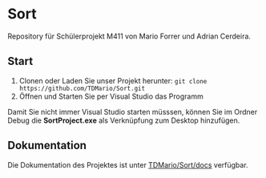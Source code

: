 # Sort

Repository für Schülerprojekt M411 von Mario Forrer und Adrian Cerdeira.

## Start

1. Clonen oder Laden Sie unser Projekt herunter:
   `git clone https://github.com/TDMario/Sort.git`
2. Öffnen und Starten Sie per Visual Studio das Programm

Damit Sie nicht immer Visual Studio starten müsssen, können Sie im Ordner Debug die **SortProject.exe** als Verknüpfung zum Desktop hinzufügen.

## Dokumentation

Die Dokumentation des Projektes ist unter [TDMario/Sort/docs](https://github.com/TDMario/Sort/tree/master/docs) verfügbar.